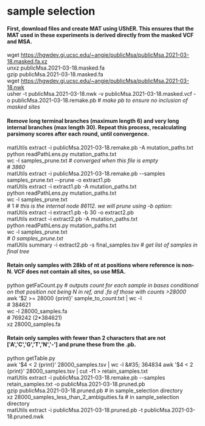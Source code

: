 # sample selection

#### First, download files and create MAT using UShER. This ensures that the MAT used in these experiments is derived directly from the masked VCF and MSA.
wget https://hgwdev.gi.ucsc.edu/~angie/publicMsa/publicMsa.2021-03-18.masked.fa.xz  
unxz publicMsa.2021-03-18.masked.fa  
gzip publicMsa.2021-03-18.masked.fa  
wget https://hgwdev.gi.ucsc.edu/~angie/publicMsa/publicMsa.2021-03-18.nwk  
usher -t publicMsa.2021-03-18.nwk -v publicMsa.2021-03-18.masked.vcf -o publicMsa.2021-03-18.remake.pb # *make pb to ensure no inclusion of masked sites*  

#### Remove long terminal branches (maximum length 6) and very long internal branches (max length 30). Repeat this process, recalculating parsimony scores after each round, until convergence.
matUtils extract -i publicMsa.2021-03-18.remake.pb -A mutation_paths.txt  
python readPathLens.py mutation_paths.txt  
wc -l samples_prune.txt # *converged when this file is empty*  
&#35; *3860*   
matUtils extract -i publicMsa.2021-03-18.remake.pb --samples samples_prune.txt --prune -o extract1.pb  
matUtils extract -i extract1.pb -A mutation_paths.txt  
python readPathLens.py mutation_paths.txt  
wc -l samples_prune.txt  
&#35; 1 # *this is the internal node 86112. we will prune using -b option:*  
matUtils extract -i extract1.pb -b 30 -o extract2.pb  
matUtils extract -i extract2.pb -A mutation_paths.txt  
python readPathLens.py mutation_paths.txt  
wc -l samples_prune.txt  
&#35; *0 samples_prune.txt*  
matUtils summary -i extract2.pb -s final_samples.tsv # *get list of samples in final tree*  

#### Retain only samples with 28kb of nt at positions where reference is non-N. VCF does not contain all sites, so use MSA.
python getFaCount.py # *outputs count for each sample in bases conditional on that position not being N in ref, and .fa of those with counts >28000*  
awk '$2 >= 28000 {print}' sample_to_count.txt  | wc -l  
&#35; 384621  
wc -l 28000_samples.fa  
&#35; 769242 (2*384621)  
xz 28000_samples.fa

#### Retain only samples with fewer than 2 characters that are not ['A','C','G','T','N','-'] and prune these from the .pb.
python getTable.py  
awk '$4 < 2 {print}' 28000_samples.tsv | wc -l  
&#35; 364834  
awk '$4 < 2 {print}' 28000_samples.tsv | cut -f1 > retain_samples.txt  
matUtils extract -i publicMsa.2021-03-18.remake.pb --samples retain_samples.txt -o publicMsa.2021-03-18.pruned.pb  
gzip publicMsa.2021-03-18.pruned.pb # in sample_selection directory   
xz 28000_samples_less_than_2_ambiguities.fa # in sample_selection directory   
matUtils extract -i publicMsa.2021-03-18.pruned.pb -t publicMsa.2021-03-18.pruned.nwk  
